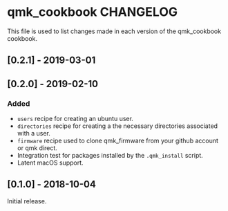 # qmk_cookbook CHANGELOG

This file is used to list changes made in each version of the qmk_cookbook cookbook.

## [0.2.1] - 2019-03-01

## [0.2.0] - 2019-02-10

### Added
- `users` recipe for creating an ubuntu user.
- `directories` recipe for creating a the necessary directories associated with a user. 
- `firmware` recipe used to clone qmk_firmware from your github account or qmk direct. 
- Integration test for packages installed by the `.qmk_install` script.
- Latent macOS support. 

## [0.1.0] - 2018-10-04

Initial release.

